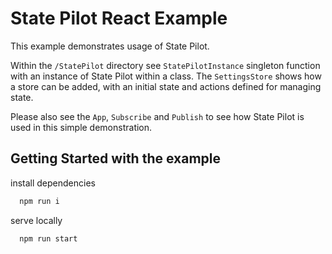 # State Pilot React Example

This example demonstrates usage of State Pilot. 

Within the `/StatePilot` directory see `StatePilotInstance` singleton function with an instance of State Pilot within a class. The `SettingsStore` shows how a store can be added, with an initial state and actions defined for managing state.

Please also see the `App`, `Subscribe` and `Publish` to see how State Pilot is used in this simple demonstration.

## Getting Started with the example

install dependencies

````javascript
  npm run i
````

serve locally

````javascript
  npm run start
````

